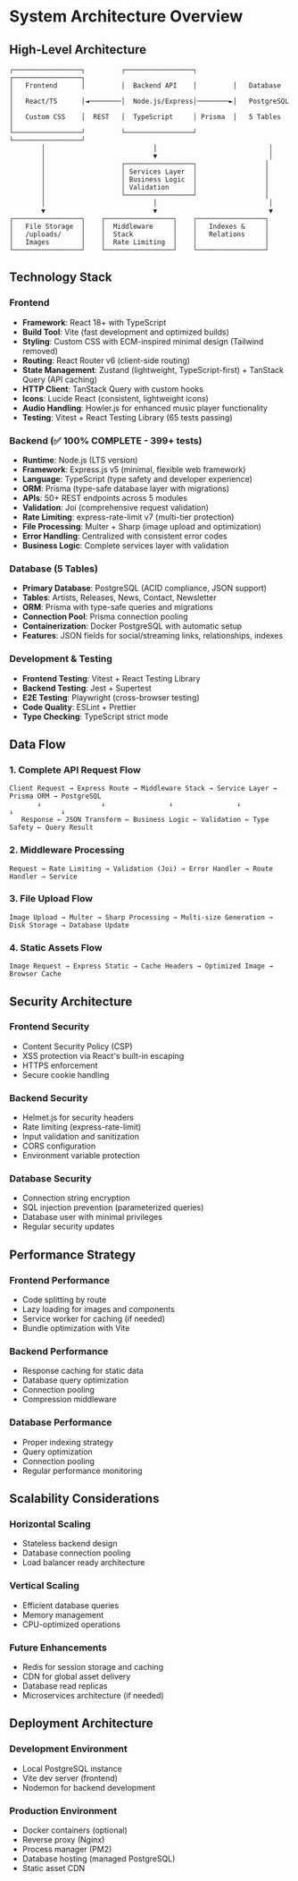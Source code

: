# System Architecture Overview

## High-Level Architecture

```
┌─────────────────┐         ┌─────────────────┐         ┌─────────────────┐
│   Frontend      │         │  Backend API    │         │   Database      │
│   React/TS      │◄────────│  Node.js/Express│────────►│   PostgreSQL    │
│   Custom CSS    │  REST   │  TypeScript     │ Prisma  │   5 Tables      │
└─────────────────┘         └─────────────────┘         └─────────────────┘
        │                           │                            │
        │                           ▼                            │
        │                   ┌─────────────────┐                 │
        │                   │ Services Layer  │                 │
        │                   │ Business Logic  │                 │
        │                   │ Validation      │                 │
        │                   └─────────────────┘                 │
        │                           │                            │
        ▼                           ▼                            ▼
┌─────────────────┐    ┌─────────────────┐    ┌─────────────────┐
│   File Storage  │    │  Middleware     │    │   Indexes &     │
│   /uploads/     │    │  Stack          │    │   Relations     │
│   Images        │    │  Rate Limiting  │    │                 │
└─────────────────┘    └─────────────────┘    └─────────────────┘
```

## Technology Stack

### Frontend
- **Framework**: React 18+ with TypeScript
- **Build Tool**: Vite (fast development and optimized builds)
- **Styling**: Custom CSS with ECM-inspired minimal design (Tailwind removed)
- **Routing**: React Router v6 (client-side routing)
- **State Management**: Zustand (lightweight, TypeScript-first) + TanStack Query (API caching)
- **HTTP Client**: TanStack Query with custom hooks
- **Icons**: Lucide React (consistent, lightweight icons)
- **Audio Handling**: Howler.js for enhanced music player functionality
- **Testing**: Vitest + React Testing Library (65 tests passing)

### Backend (✅ 100% COMPLETE - 399+ tests)
- **Runtime**: Node.js (LTS version)
- **Framework**: Express.js v5 (minimal, flexible web framework)
- **Language**: TypeScript (type safety and developer experience)
- **ORM**: Prisma (type-safe database layer with migrations)
- **APIs**: 50+ REST endpoints across 5 modules
- **Validation**: Joi (comprehensive request validation)
- **Rate Limiting**: express-rate-limit v7 (multi-tier protection)
- **File Processing**: Multer + Sharp (image upload and optimization)
- **Error Handling**: Centralized with consistent error codes
- **Business Logic**: Complete services layer with validation

### Database (5 Tables)
- **Primary Database**: PostgreSQL (ACID compliance, JSON support)
- **Tables**: Artists, Releases, News, Contact, Newsletter
- **ORM**: Prisma with type-safe queries and migrations
- **Connection Pool**: Prisma connection pooling
- **Containerization**: Docker PostgreSQL with automatic setup
- **Features**: JSON fields for social/streaming links, relationships, indexes

### Development & Testing
- **Frontend Testing**: Vitest + React Testing Library
- **Backend Testing**: Jest + Supertest
- **E2E Testing**: Playwright (cross-browser testing)
- **Code Quality**: ESLint + Prettier
- **Type Checking**: TypeScript strict mode

## Data Flow

### 1. Complete API Request Flow
```
Client Request → Express Route → Middleware Stack → Service Layer → Prisma ORM → PostgreSQL
       ↓               ↓                ↓                ↓              ↓            ↓
   Response ← JSON Transform ← Business Logic ← Validation ← Type Safety ← Query Result
```

### 2. Middleware Processing
```
Request → Rate Limiting → Validation (Joi) → Error Handler → Route Handler → Service
```

### 3. File Upload Flow
```
Image Upload → Multer → Sharp Processing → Multi-size Generation → Disk Storage → Database Update
```

### 4. Static Assets Flow
```
Image Request → Express Static → Cache Headers → Optimized Image → Browser Cache
```

## Security Architecture

### Frontend Security
- Content Security Policy (CSP)
- XSS protection via React's built-in escaping
- HTTPS enforcement
- Secure cookie handling

### Backend Security
- Helmet.js for security headers
- Rate limiting (express-rate-limit)
- Input validation and sanitization
- CORS configuration
- Environment variable protection

### Database Security
- Connection string encryption
- SQL injection prevention (parameterized queries)
- Database user with minimal privileges
- Regular security updates

## Performance Strategy

### Frontend Performance
- Code splitting by route
- Lazy loading for images and components
- Service worker for caching (if needed)
- Bundle optimization with Vite

### Backend Performance
- Response caching for static data
- Database query optimization
- Connection pooling
- Compression middleware

### Database Performance
- Proper indexing strategy
- Query optimization
- Connection pooling
- Regular performance monitoring

## Scalability Considerations

### Horizontal Scaling
- Stateless backend design
- Database connection pooling
- Load balancer ready architecture

### Vertical Scaling
- Efficient database queries
- Memory management
- CPU-optimized operations

### Future Enhancements
- Redis for session storage and caching
- CDN for global asset delivery
- Database read replicas
- Microservices architecture (if needed)

## Deployment Architecture

### Development Environment
- Local PostgreSQL instance
- Vite dev server (frontend)
- Nodemon for backend development

### Production Environment
- Docker containers (optional)
- Reverse proxy (Nginx)
- Process manager (PM2)
- Database hosting (managed PostgreSQL)
- Static asset CDN